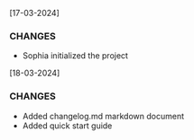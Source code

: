 [17-03-2024]

### CHANGES

- Sophia initialized the project

[18-03-2024]

### CHANGES

- Added changelog.md markdown document
- Added quick start guide